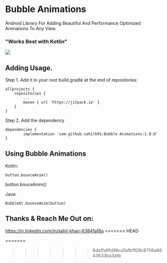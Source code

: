 # Bubble Animations
Android Library For Adding Beautiful And Performance Optimized Animations To Any View.
### "Works Best with Kotlin"


[![](https://jitpack.io/v/sahilk01/Bubble-Animations.svg)](https://jitpack.io/#sahilk01/Bubble-Animations)

## Adding Usage.

Step 1. Add it in your root build.gradle at the end of repositories:

	allprojects {
		repositories {
			...
			maven { url 'https://jitpack.io' }
		}
	}
Step 2. Add the dependency

	dependencies {
	        implementation 'com.github.sahilk01:Bubble-Animations:1.0.0'
	}


## Using Bubble Animations

Kotlin:

	button.bounceAnim()

button.bouceAnim()

Java:

	BubbleKt.bounceAnim(button)

## Thanks & Reach Me Out on:
https://in.linkedin.com/in/sahil-khan-63841a16a
<<<<<<< HEAD

=======
>>>>>>> 8da1fa6fd96cd1afb1f09c8706a8643633ba3afb
